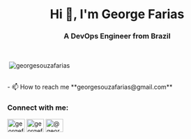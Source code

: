 <h1 align="center">Hi 👋, I'm George Farias</h1>
<h3 align="center">A DevOps Engineer from Brazil</h3>

<br>
<p>&nbsp;<img align="center" src="https://github-readme-stats.vercel.app/api?username=georgesouzafarias&show_icons=true&theme=dark&locale=en" alt="georgesouzafarias" /></p>

<br>
- 📫 How to reach me **georgesouzafarias@gmail.com**

<br>
<h3 align="left">Connect with me:</h3>
<p align="left">
<a href="https://twitter.com/georgefarias01" target="blank"><img align="center" src="https://raw.githubusercontent.com/rahuldkjain/github-profile-readme-generator/master/src/images/icons/Social/twitter.svg" alt="georgefarias01" height="30" width="40" /></a>
<a href="https://linkedin.com/in/georgefarias1" target="blank"><img align="center" src="https://raw.githubusercontent.com/rahuldkjain/github-profile-readme-generator/master/src/images/icons/Social/linked-in-alt.svg" alt="georgefarias1" height="30" width="40" /></a>
<a href="https://medium.com/@george.farias" target="blank"><img align="center" src="https://raw.githubusercontent.com/rahuldkjain/github-profile-readme-generator/master/src/images/icons/Social/medium.svg" alt="@george.farias" height="30" width="40" /></a>
</p>
